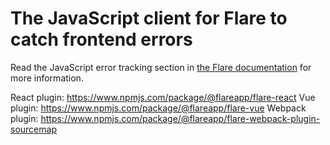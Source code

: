 # The JavaScript client for Flare to catch frontend errors

Read the JavaScript error tracking section in [the Flare documentation](https://flareapp.io/docs/javascript-error-tracking/installation) for more information.

React plugin: https://www.npmjs.com/package/@flareapp/flare-react
Vue plugin: https://www.npmjs.com/package/@flareapp/flare-vue
Webpack plugin: https://www.npmjs.com/package/@flareapp/flare-webpack-plugin-sourcemap
